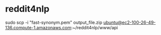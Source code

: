 # reddit4nlp


sudo scp -i "fast-synonym.pem" output_file.zip ubuntu@ec2-100-26-49-136.compute-1.amazonaws.com:~/reddit4nlp/www/api